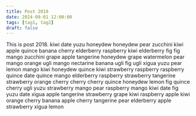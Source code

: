 ```yaml
---
title: Post 2018
date: 2024-09-01 12:00:00
tags: [tag1, tag2]
draft: false
---
```

This is post 2018.
kiwi
date
yuzu
honeydew
honeydew
pear
zucchini
kiwi
apple
quince
banana
cherry
elderberry
raspberry
kiwi
elderberry
fig
fig
mango
zucchini
grape
apple
tangerine
honeydew
grape
watermelon
pear
mango
orange
ugli
mango
nectarine
banana
ugli
fig
ugli
xigua
yuzu
pear
lemon
mango
kiwi
honeydew
quince
kiwi
strawberry
raspberry
raspberry
quince
date
quince
mango
elderberry
raspberry
strawberry
tangerine
strawberry
orange
cherry
cherry
cherry
quince
honeydew
lemon
fig
quince
cherry
ugli
yuzu
strawberry
mango
pear
raspberry
mango
kiwi
date
fig
yuzu
date
xigua
apple
tangerine
strawberry
grape
kiwi
raspberry
apple
kiwi
orange
cherry
banana
apple
cherry
tangerine
pear
elderberry
apple
strawberry
xigua
lemon
